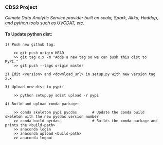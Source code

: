 ###                                CDS2 Project

_Climate Data Analytic Service provider built on scala, Spark, Akka, Haddop, and python tools such as UVCDAT, etc._

####  To Update python dist:

    1) Push new github tag:
    
        >> git push origin HEAD
        >> git tag x.x -m "Adds a new tag so we can push this dist to PyPI."
        >> git push --tags origin master
        
    2) Edit <version> and <download_url> in setup.py with new version tag x.x
    
    3) Upload new dist to pypi:
     
        >> python setup.py sdist upload -r pypi
        
    4) Build and upload conda package:
    
        >> conda skeleton pypi pycdas       # Update the conda build skeleton with the new pycdas version number
        >> conda build pycdas               # Builds the conda package and prints the <build-path>
        >> anaconda login
        >> anaconda upload <build-path>
        >> anaconda logout
        
  
        
    